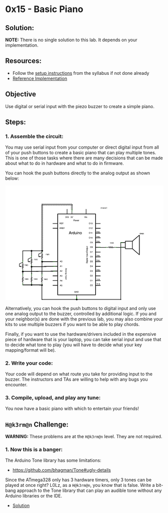# 0x15 - Basic Piano

## Solution:

**NOTE:** There is no single solution to this lab. It depends on your implementation.

## Resources:

- Follow the [setup instructions](../../syllabus.md#setup) from the syllabus if not done already
- [Reference Implementation](https://www.arduino.cc/en/Tutorial/toneKeyboard)

## Objective

Use digital or serial input with the piezo buzzer to create a simple piano.

## Steps:

### 1. Assemble the circuit:

You may use serial input from your computer or direct digital input from all of your push buttons to create a basic piano that can play multiple tones. This is one of those tasks where there are many decisions that can be made about what to do in hardware and what to do in firmware.

You can hook the push buttons directly to the analog output as shown below:

![push_buttons_to_buzzer](resources/push_buttons_to_buzzer.png)

Alternatively, you can hook the push buttons to digital input and only use one analog output to the buzzer, controlled by additional logic. If you and your neighbor(s) are done with the previous lab, you may also combine your kits to use multiple buzzers if you want to be able to play chords.

Finally, if you want to use the hardware/drivers included in the expensive piece of hardware that is your laptop, you can take serial input and use that to decide what tone to play (you will have to decide what your key mapping/format will be).

### 2. Write your code:

Your code will depend on what route you take for providing input to the buzzer.  The instructors and TAs are willing to help with any bugs you encounter.

### 3. Compile, upload, and play any tune:

You now have a basic piano with which to entertain your friends!

## `H@k3rm@n` Challenge:

**WARNING:** These problems are at the `H@k3rm@n` level. They are not required.

### 1. Now this is a banger:

The Arduino Tone library has some limitations:

- https://github.com/bhagman/Tone#ugly-details

Since the ATmega328 only has 3 hardware timers, only 3 tones can be played at once right? L0Lz, as a `H@k3rm@n`, you know that is false. Write a bit-bang approach to the Tone library that can play an audible tone without any Arduino libraries or the IDE.

- [Solution](solution/hackerman.md)
